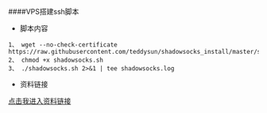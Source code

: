 ####VPS搭建ssh脚本

- 脚本内容
```
1、 wget --no-check-certificate https://raw.githubusercontent.com/teddysun/shadowsocks_install/master/shadowsocks.sh
2、 chmod +x shadowsocks.sh
3、 ./shadowsocks.sh 2>&1 | tee shadowsocks.log
```

- 资料链接

 <a href="http://www.jianshu.com/p/09c2246a1eb8">点击我进入资料链接</href>
